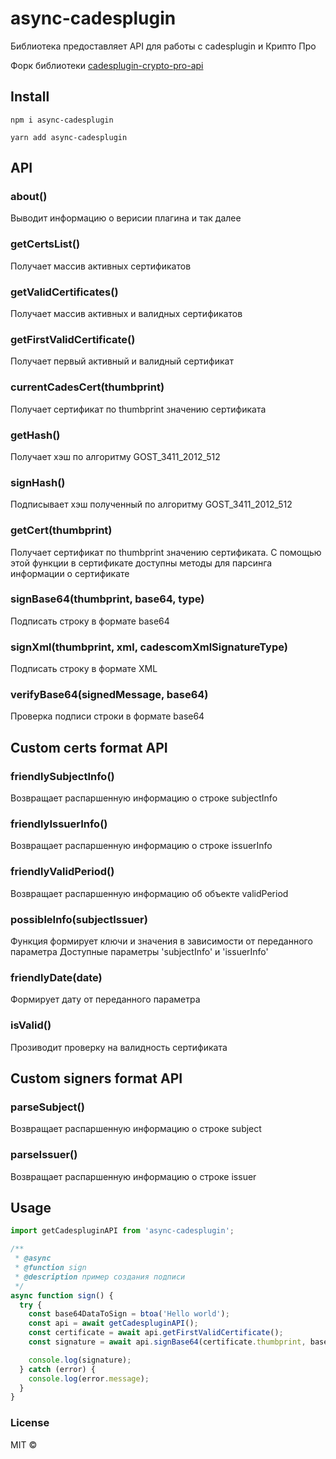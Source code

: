 # async-cadesplugin

Библиотека предоставляет API для работы c cadesplugin и Крипто Про

Форк библиотеки [cadesplugin-crypto-pro-api](https://github.com/smodean/cadesplugin-crypto-pro-api)

## Install

`npm i async-cadesplugin`

`yarn add async-cadesplugin`

## API

### about()

Выводит информацию о верисии плагина и так далее

### getCertsList()

Получает массив активных сертификатов

### getValidCertificates()

Получает массив активных и валидных сертификатов

### getFirstValidCertificate()

Получает первый активный и валидный сертификат

### currentCadesCert(thumbprint)

Получает сертификат по thumbprint значению сертификата

### getHash()

Получает хэш по алгоритму GOST_3411_2012_512

### signHash()

Подписывает хэш полученный по алгоритму GOST_3411_2012_512

### getCert(thumbprint)

Получает сертификат по thumbprint значению сертификата.
С помощью этой функции в сертификате доступны методы для парсинга информации о сертификате

### signBase64(thumbprint, base64, type)

Подписать строку в формате base64

### signXml(thumbprint, xml, cadescomXmlSignatureType)

Подписать строку в формате XML

### verifyBase64(signedMessage, base64)

Проверка подписи строки в формате base64

## Custom certs format API

### friendlySubjectInfo()

Возвращает распаршенную информацию о строке subjectInfo

### friendlyIssuerInfo()

Возвращает распаршенную информацию о строке issuerInfo

### friendlyValidPeriod()

Возвращает распаршенную информацию об объекте validPeriod

### possibleInfo(subjectIssuer)

Функция формирует ключи и значения в зависимости от переданного параметра
Доступные параметры 'subjectInfo' и 'issuerInfo'

### friendlyDate(date)

Формирует дату от переданного параметра

### isValid()

Прозиводит проверку на валидность сертификата

## Custom signers format API

### parseSubject()

Возвращает распаршенную информацию о строке subject

### parseIssuer()

Возвращает распаршенную информацию о строке issuer


## Usage

```js
import getCadespluginAPI from 'async-cadesplugin';

/**
 * @async
 * @function sign
 * @description пример создания подписи
 */
async function sign() {
  try {
    const base64DataToSign = btoa('Hello world');
    const api = await getCadespluginAPI();
    const certificate = await api.getFirstValidCertificate();
    const signature = await api.signBase64(certificate.thumbprint, base64DataToSign);

    console.log(signature);
  } catch (error) {
    console.log(error.message);
  }
}
```

### License

MIT ©
